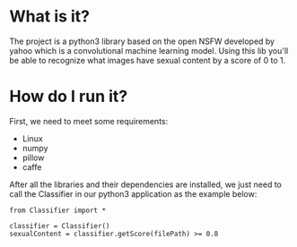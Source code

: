 # What is it?
The project is a python3 library based on the open NSFW developed by yahoo which is a convolutional machine learning model. Using this lib you'll be able to recognize what images have sexual content by a score of 0 to 1.

# How do I run it?

First, we need to meet some requirements:
- Linux
- numpy
- pillow
- caffe

After all the libraries and their dependencies are installed, we just need to call the Classifier in our python3 application as the example below:

```
from Classifier import *

classifier = Classifier()
sexualContent = classifier.getScore(filePath) >= 0.8
```
